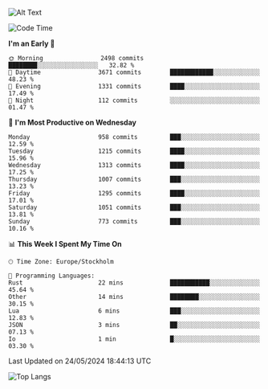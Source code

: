 ![Alt Text](https://media.tenor.com/3Gehha8RO-sAAAAC/goose-dance.gif)

<!--START_SECTION:waka-->
![Code Time](http://img.shields.io/badge/Code%20Time-155%20hrs%2056%20mins-blue)

**I'm an Early 🐤** 

```text
🌞 Morning                2498 commits        ████████░░░░░░░░░░░░░░░░░   32.82 % 
🌆 Daytime                3671 commits        ████████████░░░░░░░░░░░░░   48.23 % 
🌃 Evening                1331 commits        ████░░░░░░░░░░░░░░░░░░░░░   17.49 % 
🌙 Night                  112 commits         ░░░░░░░░░░░░░░░░░░░░░░░░░   01.47 % 
```
📅 **I'm Most Productive on Wednesday** 

```text
Monday                   958 commits         ███░░░░░░░░░░░░░░░░░░░░░░   12.59 % 
Tuesday                  1215 commits        ████░░░░░░░░░░░░░░░░░░░░░   15.96 % 
Wednesday                1313 commits        ████░░░░░░░░░░░░░░░░░░░░░   17.25 % 
Thursday                 1007 commits        ███░░░░░░░░░░░░░░░░░░░░░░   13.23 % 
Friday                   1295 commits        ████░░░░░░░░░░░░░░░░░░░░░   17.01 % 
Saturday                 1051 commits        ███░░░░░░░░░░░░░░░░░░░░░░   13.81 % 
Sunday                   773 commits         ███░░░░░░░░░░░░░░░░░░░░░░   10.16 % 
```


📊 **This Week I Spent My Time On** 

```text
🕑︎ Time Zone: Europe/Stockholm

💬 Programming Languages: 
Rust                     22 mins             ███████████░░░░░░░░░░░░░░   45.64 % 
Other                    14 mins             ████████░░░░░░░░░░░░░░░░░   30.15 % 
Lua                      6 mins              ███░░░░░░░░░░░░░░░░░░░░░░   12.83 % 
JSON                     3 mins              ██░░░░░░░░░░░░░░░░░░░░░░░   07.13 % 
Io                       1 min               █░░░░░░░░░░░░░░░░░░░░░░░░   03.30 % 
```


 Last Updated on 24/05/2024 18:44:13 UTC
<!--END_SECTION:waka-->

![Top Langs](https://github-readme-stats-rose-phi.vercel.app/api/top-langs/?username=jxncted\&layout=compact&hide=c,assembly,jupyter%20notebook)
